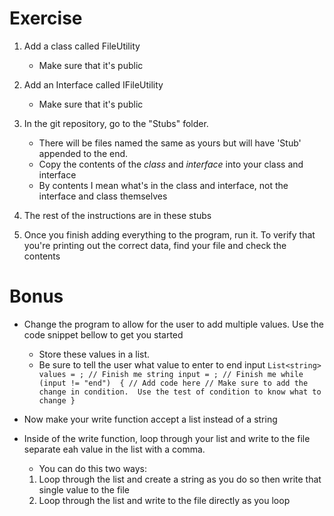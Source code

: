 # Exercise
1. Add a class called FileUtility
	- Make sure that it's public
2. Add an Interface called IFileUtility
	- Make sure that it's public
3. In the git repository, go to the "Stubs" folder. 
	- There will be files named the same as yours but will have 'Stub' appended to the end.
	- Copy the contents of the _class_ and _interface_ into your class and interface
	- By contents I mean what's in the class and interface, not the interface and class themselves
4. The rest of the instructions are in these stubs

5. Once you finish adding everything to the program, run it.  To verify that you're printing out the correct data, find your file and check the contents

# Bonus
- Change the program to allow for the user to add multiple values.  Use the code snippet bellow to get you started
	- Store these values in a list.
	- Be sure to tell the user what value to enter to end input
`
List<string> values = ; // Finish me
string input = ; // Finish me
while (input != "end") 
{
	// Add code here
	// Make sure to add the change in condition.  Use the test of condition to know what to change
}
`

- Now make your write function accept a list instead of a string
- Inside of the write function, loop through your list and write to the file separate eah value in the list with a comma.
	- You can do this two ways:
	1. Loop through the list and create a string as you do so then write that single value to the file
	2. Loop through the list and write to the file directly as you loop